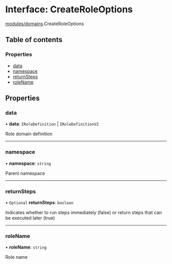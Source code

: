 # Interface: CreateRoleOptions

[modules/domains](../modules/modules_domains.md).CreateRoleOptions

## Table of contents

### Properties

- [data](modules_domains.CreateRoleOptions.md#data)
- [namespace](modules_domains.CreateRoleOptions.md#namespace)
- [returnSteps](modules_domains.CreateRoleOptions.md#returnsteps)
- [roleName](modules_domains.CreateRoleOptions.md#rolename)

## Properties

### data

• **data**: `IRoleDefinition` \| `IRoleDefinitionV2`

Role domain definition

___

### namespace

• **namespace**: `string`

Parent namespace

___

### returnSteps

• `Optional` **returnSteps**: `boolean`

Indicates whether to run steps immediately (false) or return steps that can be executed later (true)

___

### roleName

• **roleName**: `string`

Role name
